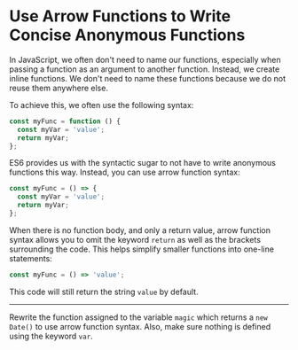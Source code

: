 # Use Arrow Functions to Write Concise Anonymous Functions

In JavaScript, we often don't need to name our functions, especially when passing a function as an argument to another function. Instead, we create inline functions. We don't need to name these functions because we do not reuse them anywhere else.

To achieve this, we often use the following syntax:

```js
const myFunc = function () {
  const myVar = 'value';
  return myVar;
};
```

ES6 provides us with the syntactic sugar to not have to write anonymous functions this way. Instead, you can use arrow function syntax:

```js
const myFunc = () => {
  const myVar = 'value';
  return myVar;
};
```

When there is no function body, and only a return value, arrow function syntax allows you to omit the keyword `return` as well as the brackets surrounding the code. This helps simplify smaller functions into one-line statements:

```js
const myFunc = () => 'value';
```

This code will still return the string `value` by default.

---

Rewrite the function assigned to the variable `magic` which returns a `new Date()` to use arrow function syntax. Also, make sure nothing is defined using the keyword `var`.
